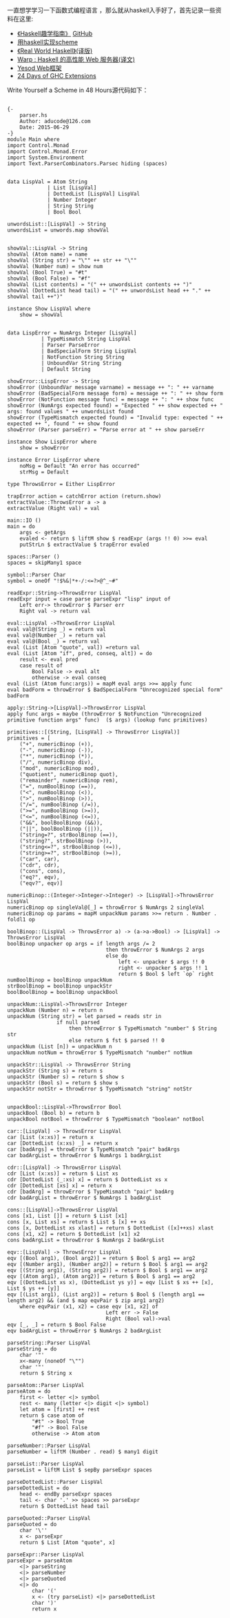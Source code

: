 ﻿<!--{layout:default title:开始学习haskell}-->
一直想学学习一下函数式编程语言 ，那么就从haskell入手好了，首先记录一些资料在这里:

* [《Haskell趣学指南》](http://learnyoua.haskell.sg/) [GitHub](https://github.com/MnO2/learnyouahaskell-zh)
* [用haskell实现scheme](http://en.wikibooks.org/wiki/Write_Yourself_a_Scheme_in_48_Hours)
* [《Real World Haskell》](http://book.realworldhaskell.org/)[(译版)](http://rwh.readthedocs.org/en/latest/)
* [Warp : Haskell 的高性能 Web 服务器(译文)](http://veryr.com/posts/warp/)
* [Yesod Web框架](http://www.yesodweb.com/)
* [24 Days of GHC Extensions](https://ocharles.org.uk/blog/pages/2014-12-01-24-days-of-ghc-extensions.html)


Write Yourself a Scheme in 48 Hours源代码如下：
<pre class="language-haskell line-numbers">
<code>
{-
	parser.hs
	Author:	aducode@126.com
	Date: 2015-06-29
-}
module Main where
import Control.Monad
import Control.Monad.Error
import System.Environment
import Text.ParserCombinators.Parsec hiding (spaces)


data LispVal = Atom String
             | List [LispVal]
             | DottedList [LispVal] LispVal
             | Number Integer
             | String String
             | Bool Bool

unwordsList::[LispVal] -> String
unwordsList = unwords.map showVal


showVal::LispVal -> String
showVal (Atom name) = name
showVal (String str) = "\"" ++ str ++ "\""
showVal (Number num) = show num
showVal (Bool True) = "#t"
showVal (Bool False) = "#f"
showVal (List contents) = "(" ++ unwordsList contents ++ ")"
showVal (DottedList head tail) = "(" ++ unwordsList head ++ "." ++ showVal tail ++")"

instance Show LispVal where
	show = showVal
			 
			 
data LispError = NumArgs Integer [LispVal]
	       | TypeMismatch String LispVal
	       | Parser ParseError
	       | BadSpecialForm String LispVal
	       | NotFunction String String
	       | UnboundVar String String
	       | Default String

showError::LispError -> String
showError (UnboundVar message varname) = message ++ ": " ++ varname
showError (BadSpecialForm message form) = message ++ ": " ++ show form
showError (NotFunction message func) = message ++ ": " ++ show func
showError (NumArgs expected found) = "Expected " ++ show expected ++ " args: found values " ++ unwordsList found
showError (TypeMismatch expected found) = "Invalid type: expected " ++ expected ++ ", found " ++ show found
showError (Parser parseErr) = "Parse error at " ++ show parseErr

instance Show LispError where
	show = showError

instance Error LispError where
	noMsg = Default "An error has occurred"
	strMsg = Default

type ThrowsError = Either LispError

trapError action = catchError action (return.show)
extractValue::ThrowsError a -> a
extractValue (Right val) = val

main::IO ()
main = do
	args <- getArgs
	evaled <- return $ liftM show $ readExpr (args !! 0) >>= eval
	putStrLn $ extractValue $ trapError evaled

spaces::Parser ()
spaces = skipMany1 space

symbol::Parser Char
symbol = oneOf "!$%&|*+-/:<=?>@^_~#"

readExpr::String->ThrowsError LispVal
readExpr input = case parse parseExpr "lisp" input of
	Left err-> throwError $ Parser err
	Right val -> return val

eval::LispVal ->ThrowsError LispVal
eval val@(String _) = return val
eval val@(Number _) = return val
eval val@(Bool _) = return val
eval (List [Atom "quote", val]) =return val
eval (List [Atom "if", pred, conseq, alt]) = do
	result <- eval pred
	case result of
		Bool False -> eval alt
		otherwise -> eval conseq
eval (List (Atom func:args)) = mapM eval args >>= apply func
eval badForm = throwError $ BadSpecialForm "Unrecognized special form" badForm

apply::String->[LispVal]->ThrowsError LispVal
apply func args = maybe (throwError $ NotFunction "Unrecognized primitive function args" func)  ($ args) (lookup func primitives)

primitives::[(String, [LispVal] -> ThrowsError LispVal)]
primitives = [
	("+", numericBinop (+)),
	("-", numericBinop (-)),
	("*", numericBinop (*)),
	("/", numericBinop div),
	("mod", numericBinop mod),
	("quotient", numericBinop quot),
	("remainder", numericBinop rem),
	("=", numBoolBinop (==)),
	("<", numBoolBinop (<)),
	(">", numBoolBinop (>)),
	("/=", numBoolBinop (/=)),
	(">=", numBoolBinop (>=)),
	("<=", numBoolBinop (<=)),
	("&&", boolBoolBinop (&&)),
	("||", boolBoolBinop (||)),
	("string=?", strBoolBinop (==)),
	("string?", strBoolBinop (>)),
	("string<=?", strBoolBinop (<=)),
	("string>=?", strBoolBinop (>=)),
	("car", car),
	("cdr", cdr),
	("cons", cons),
	("eq?", eqv),
	("eqv?", eqv)]

numericBinop::(Integer->Integer->Integer) -> [LispVal]->ThrowsError LispVal
numericBinop op singleVal@[_] = throwError $ NumArgs 2 singleVal
numericBinop op params = mapM unpackNum params >>= return . Number . foldl1 op

boolBinop::(LispVal -> ThrowsError a) -> (a->a->Bool) -> [LispVal] -> ThrowsError LispVal
boolBinop unpacker op args = if length args /= 2
								then throwError $ NumArgs 2 args
								else do
									left <- unpacker $ args !! 0
									right <- unpacker $ args !! 1
									return $ Bool $ left `op` right
numBoolBinop = boolBinop unpackNum
strBoolBinop = boolBinop unpackStr
boolBoolBinop = boolBinop unpackBool
			
unpackNum::LispVal->ThrowsError Integer
unpackNum (Number n) = return n
unpackNum (String str) = let parsed = reads str in
				if null parsed
					then throwError $ TypeMismatch "number" $ String str
					else return $ fst $ parsed !! 0
unpackNum (List [n]) = unpackNum n
unpackNum notNum = throwError $ TypeMismatch "number" notNum

unpackStr::LispVal -> ThrowsError String
unpackStr (String s) = return s
unpackStr (Number s) = return $ show s
unpackStr (Bool s) = return $ show s
unpackStr notStr = throwError $ TypeMismatch "string" notStr


unpackBool::LispVal->ThrowsError Bool
unpackBool (Bool b) = return b
unpackBool notBool = throwError $ TypeMismatch "boolean" notBool

car::[LispVal] -> ThrowsError LispVal
car [List (x:xs)] = return x
car [DottedList (x:xs) _] = return x
car [badArgs] = throwError $ TypeMismatch "pair" badArgs
car badArgList = throwError $ NumArgs 1 badArgList

cdr::[LispVal] -> ThrowsError LispVal
cdr [List (x:xs)] = return $ List xs
cdr [DottedList (_:xs) x] = return $ DottedList xs x
cdr [DottedList [xs] x] = return x
cdr [badArg] = throwError $ TypeMismatch "pair" badArg
cdr badArgList = throwError $ NumArgs 1 badArgList

cons::[LispVal]->ThrowsError LispVal
cons [x1, List []] = return $ List [x1]
cons [x, List xs] = return $ List $ [x] ++ xs
cons [x, DottedList xs xlast] = return $ DottedList ([x]++xs) xlast
cons [x1, x2] = return $ DottedList [x1] x2
cons badArgList = throwError $ NumArgs 2 badArgList

eqv::[LispVal] -> ThrowsError LispVal
eqv [(Bool arg1), (Bool arg2)] = return $ Bool $ arg1 == arg2
eqv [(Number arg1), (Number arg2)] = return $ Bool $ arg1 == arg2
eqv [(String arg1), (String arg2)] = return $ Bool $ arg1 == arg2
eqv [(Atom arg1), (Atom arg2)] = return $ Bool $ arg1 == arg2
eqv [(DottedList xs x), (DottedList ys y)] = eqv [List $ xs ++ [x], List $ ys ++ [y]]
eqv [(List arg1), (List arg2)] = return $ Bool $ (length arg1 == length arg2) && (and $ map eqvPair $ zip arg1 arg2)
	where eqvPair (x1, x2) = case eqv [x1, x2] of
								Left err -> False
								Right (Bool val)->val
eqv [_, _] = return $ Bool False
eqv badArgList = throwError $ NumArgs 2 badArgList

parseString::Parser LispVal
parseString = do
	char '"'
	x<-many (noneOf "\"")
	char '"'
	return $ String x

parseAtom::Parser LispVal
parseAtom = do
	first <- letter <|> symbol
	rest <- many (letter <|> digit <|> symbol)
	let atom = [first] ++ rest
	return $ case atom of
		"#t" -> Bool True
		"#f" -> Bool False
		otherwise -> Atom atom

parseNumber::Parser LispVal
parseNumber = liftM (Number . read) $ many1 digit

parseList::Parser LispVal
parseList = liftM List $ sepBy parseExpr spaces

parseDottedList::Parser LispVal
parseDottedList = do
	head <- endBy parseExpr spaces
	tail <- char '.' >> spaces >> parseExpr
	return $ DottedList head tail

parseQuoted::Parser LispVal
parseQuoted = do
	char '\''
	x <- parseExpr
	return $ List [Atom "quote", x]

parseExpr::Parser LispVal
parseExpr = parseAtom 
	<|> parseString 
	<|> parseNumber
	<|> parseQuoted
	<|> do
		char '('
		x <- (try parseList) <|> parseDottedList
		char ')'
		return x
</code>
</pre>
